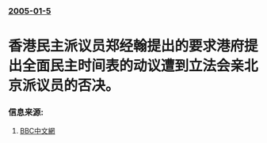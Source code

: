 ### [2005-01-5](/news/2005/01/5/index.md)

##### 
#  香港民主派议员郑经翰提出的要求港府提出全面民主时间表的动议遭到立法会亲北京派议员的否决。




### 信息来源:

1. [BBC中文網](http://news.bbc.co.uk/chinese/simp/hi/newsid_4150000/newsid_4150300/4150399.stm)
